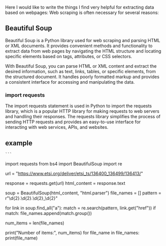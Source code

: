 
Here I would like to write the things I find very helpful for extracting data based on webpages: 
Web scraping is often necessary for several reasons:



## Beautiful Soup
Beautiful Soup is a Python library used for web scraping and parsing HTML or XML documents. It provides convenient methods and functionality to extract data from web pages by navigating the HTML structure and locating specific elements based on tags, attributes, or CSS selectors.

With Beautiful Soup, you can parse HTML or XML content and extract the desired information, such as text, links, tables, or specific elements, from the structured document. It handles poorly formatted markup and provides a consistent interface for accessing and manipulating the data.

### import requests
The import requests statement is used in Python to import the requests library, which is a popular HTTP library for making requests to web servers and handling their responses. The requests library simplifies the process of sending HTTP requests and provides an easy-to-use interface for interacting with web services, APIs, and websites.

## example
    ```
import requests
from bs4 import BeautifulSoup
import re

url = "https://www.etsi.org/deliver/etsi_ts/136400_136499/136413/"

response = requests.get(url)
html_content = response.text

soup = BeautifulSoup(html_content, "html.parser")
file_names = []
pattern = r"\d{2}\.\d{2}\.\d{2}_\d{2}"

for link in soup.find_all("a"):
    match = re.search(pattern, link.get("href"))
    if match:
        file_names.append(match.group())

num_items = len(file_names)

print("Number of items:", num_items)
for file_name in file_names:
    print(file_name)
```
